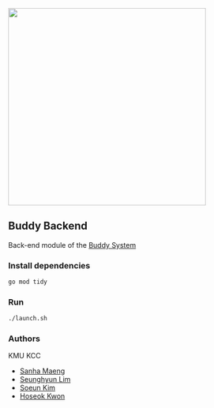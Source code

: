 <img src="https://user-images.githubusercontent.com/29545214/130865885-9a92284a-a71d-489d-be4b-6445b7014a38.jpeg" width="400" height="400">

## Buddy Backend

Back-end module of the [Buddy System](http://146.56.190.179/)

### Install dependencies

  ```bash
  go mod tidy
  ```

### Run

  ```bash
  ./launch.sh
  ```

### Authors

  KMU KCC

  - [Sanha Maeng](https://github.com/maengsanha)
  - [Seunghyun Lim](https://github.com/Limseunghyun99)
  - [Soeun Kim](https://github.com/silver0108)
  - [Hoseok Kwon](https://github.com/Abrahamkwon)
